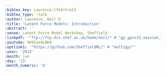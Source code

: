 ```yaml
---
:bibtex_key: Lawrence:lfmIntro13
:bibtex_type: :talk
:author: Lawrence, Neil D.
:title: 'Latent Force Models: Introduction'
:abstract: ''
:venue: Latent Force Model Workshop, Sheffield
:linkpdf: '"ftp://ftp.dcs.shef.ac.uk/home/neil/" # "gp_gpss13_session_lfm.pdf"'
:youtube: XK91ax4LBH4
:optlink1: '"https://github.com/SheffieldML/" # "multigp/"'
:year: '2013'
:month: jun
:day: '13'
:month_numeric: '6'
---
```

